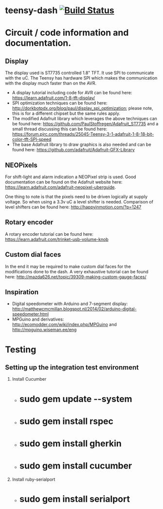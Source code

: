 teensy-dash [![Build Status](https://travis-ci.org/ronj/teensy-dash.svg?branch=master)](https://travis-ci.org/ronj/teensy-dash)
===========

Circuit / code information and documentation.
=============================================


Display
-------

The display used is ST7735 controlled 1.8" TFT. It use SPI to communicate with the uC.
The Teensy has hardware SPI which makes the communication with the display much faster than on the AVR.

*	A display tutorial including code for AVR can be found here: https://learn.adafruit.com/1-8-tft-display/
*	SPI optimization techniques can be found here: http://dorkbotpdx.org/blog/paul/display_spi_optimization;
	please note, this is for a different chipset but the same rules apply.
*	The modified Adafruit library which leverages the above techniques can be found here:
	https://github.com/PaulStoffregen/Adafruit_ST7735 and a small thread discussing this can be found here:
	https://forum.pjrc.com/threads/25045-Teensy-3-1-adafruit-1-8-18-bit-color-tft-SPI-speed
*	The base Adafruit library to draw graphics is also needed and can be found here:
	https://github.com/adafruit/Adafruit-GFX-Library


NEOPixels
---------

For shift-light and alarm indication a NEOPixel strip is used. Good documentation can be found on the
Adafruit website here: https://learn.adafruit.com/adafruit-neopixel-uberguide.

One thing to note is that the pixels need to be driven logically at supply voltage. So when using a 3.3v
uC a level shifter is needed. Comparison of level shifters can be found here: http://happyinmotion.com/?p=1247


Rotary encoder
--------------

A rotary encoder tutorial can be found here: https://learn.adafruit.com/trinket-usb-volume-knob


Custom dial faces
-----------------

In the end it may be required to make custom dial faces for the modifications done to the dash.
A very exhaustive tutorial can be found here: http://mazda626.net/topic/39309-making-custom-gauge-faces/


Inspiration
-----------

*	Digital speedometer with Arduino and 7-segment display: http://matthewcmcmillan.blogspot.nl/2014/02/arduino-digital-speedometer.html
*	MPGuino and derivatives: http://ecomodder.com/wiki/index.php/MPGuino and http://mpguino.wiseman.ee/eng


Testing
=======

Setting up the integration test environment
-------------------------------------------

1. Install Cucumber
   * # sudo gem update --system
   * # sudo gem install rspec
   * # sudo gem install gherkin
   * # sudo gem install cucumber

2. Install ruby-serialport
   * # sudo gem install serialport

